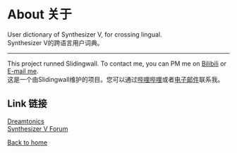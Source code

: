 # About 关于
User dictionary of Synthesizer V, for crossing lingual.   
Synthesizer V的跨语言用户词典。
***
This project runned Slidingwall. To contact me, you can PM me on [Bilibili](https://space.bilibili.com/141232009) or [E-mail me](mailto:slidingwall@outlook.com).   
这是一个由Slidingwall维护的项目。您可以通过[哔哩哔哩](https://space.bilibili.com/141232009)或者[电子邮件](mailto:slidingwall@outlook.com)联系我。
## Link 链接
[Dreamtonics](https://dreamtonics.com/)  
[Synthesizer V Forum](https://forum.synthesizerv.com/)  
  
[Back to home](/index)
